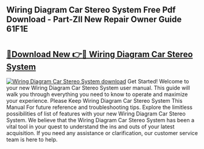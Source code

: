 ## Wiring Diagram Car Stereo System Free Pdf Download - Part-ZIl New Repair Owner Guide 61F1E

# <h2><a href="http://dfsazsw.blite.top/?on=Wiring+Diagram+Car+Stereo+System">🔗Download New 👉🔴 Wiring Diagram Car Stereo System</a></h2>

[![Wiring Diagram Car Stereo System download](https://i.imgur.com/lujVjoI.png)](http://dfsazsw.blite.top/?on=Wiring+Diagram+Car+Stereo+System)
Get Started! Welcome to your new Wiring Diagram Car Stereo System user manual. This guide will walk you through everything you need to know to operate and maximize your experience. Please Keep Wiring Diagram Car Stereo System This Manual For future reference and troubleshooting tips. Explore the limitless possibilities of list of features with your new Wiring Diagram Car Stereo System. We believe that the Wiring Diagram Car Stereo System has been a vital tool in your quest to understand the ins and outs of your latest acquisition. If you need any assistance or clarification, our customer service team is here to help.
